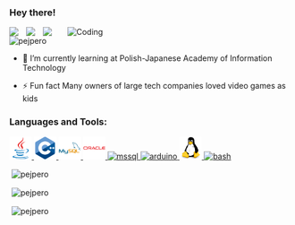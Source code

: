 ### Hey there!
<a href="https://www.linkedin.com/in/pejpero/">
  <img align="left" width="30px" src="https://raw.githubusercontent.com/peterthehan/peterthehan/master/assets/linkedin.svg" />
</a>
<a href="https://instagram.com/pejpero">
  <img align="left" width="30px" src="https://raw.githubusercontent.com/rahuldkjain/github-profile-readme-generator/master/src/images/icons/Social/instagram.svg" />
</a>
<a href="https://twitter.com/pejpero">
  <img align="left" width="30px" src="https://raw.githubusercontent.com/peterthehan/peterthehan/master/assets/twitter.svg" />
</a>
<img align="right" alt="Coding" width="400" src="https://i.pinimg.com/originals/e4/26/70/e426702edf874b181aced1e2fa5c6cde.gif">

<p align="left"> <img src="https://komarev.com/ghpvc/?username=pejpero&label=Profile%20views&color=0e75b6&style=flat" alt="pejpero" /> </p>

- 🌱 I’m currently learning at Polish-Japanese Academy of Information Technology

- ⚡ Fun fact Many owners of large tech companies loved video games as kids

### Languages and Tools:
<a href="https://www.java.com" target="_blank" rel="noreferrer"> <img src="https://raw.githubusercontent.com/devicons/devicon/master/icons/java/java-original.svg" alt="java" width="40" height="40"/> </a>
<a align="left">
<a href="https://www.w3schools.com/cpp/" target="_blank" rel="noreferrer"> <img src="https://raw.githubusercontent.com/devicons/devicon/master/icons/cplusplus/cplusplus-original.svg" alt="cplusplus" width="40" height="40"/> </a>
<a href="https://www.mysql.com/" target="_blank" rel="noreferrer"> <img src="https://raw.githubusercontent.com/devicons/devicon/master/icons/mysql/mysql-original-wordmark.svg" alt="mysql" width="40" height="40"/> </a> 
<a href="https://www.oracle.com/" target="_blank" rel="noreferrer"> <img src="https://raw.githubusercontent.com/devicons/devicon/master/icons/oracle/oracle-original.svg" alt="oracle" width="40" height="40"/> </a> 
<a href="https://www.microsoft.com/en-us/sql-server" target="_blank" rel="noreferrer"> <img src="https://www.svgrepo.com/show/303229/microsoft-sql-server-logo.svg" alt="mssql" width="40" height="40"/> </a> 
<a align="left"> <a href="https://www.arduino.cc/" target="_blank" rel="noreferrer"> <img src="https://cdn.worldvectorlogo.com/logos/arduino-1.svg" alt="arduino" width="40" height="40"/> </a> 
<a href="https://www.linux.org/" target="_blank" rel="noreferrer"> <img src="https://raw.githubusercontent.com/devicons/devicon/master/icons/linux/linux-original.svg" alt="linux" width="40" height="40"/> </a>
<a href="https://www.gnu.org/software/bash/" target="_blank" rel="noreferrer"> <img src="https://www.vectorlogo.zone/logos/gnu_bash/gnu_bash-icon.svg" alt="bash" width="40" height="40"/> </a>

<p>&nbsp;<img align="center" src="https://github-readme-stats.vercel.app/api/top-langs?username=pejpero&show_icons=true&locale=en&layout=compact&theme=tokyonight" alt="pejpero" /></p>

<p>&nbsp;<img align="center" src="https://github-readme-stats.vercel.app/api?username=pejpero&show_icons=true&locale=en&theme=tokyonight" alt="pejpero" /></p>

<p>&nbsp;<img align="center" src="https://github-readme-streak-stats.herokuapp.com/?user=pejpero&theme=tokyonight" alt="pejpero" /></p>

